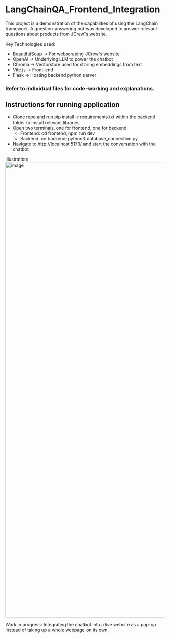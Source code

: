 # LangChainQA_Frontend_Integration

This project is a demonstration of the capabilities of using the LangChain framework. A question-answering bot was developed to answer relevant questions about products from JCrew's website. 

Key Technologies used:
- BeautifulSoup -> For webscraping JCrew's website
- OpenAI -> Underlying LLM to power the chatbot
- Chroma -> Vectorstore used for storing embeddings from text
- Vite.js -> Front-end
- Flask -> Hosting backend python server

### Refer to individual files for code-working and explanations.

## Instructions for running application
- Clone repo and run pip install -r requirements.txt within the backend folder to install relevant libraries
- Open two terminals, one for frontend, one for backend
  - Frontend: cd frontend; npm run dev
  - Backend: cd backend; python3 database_connection.py
- Navigate to http://localhost:5173/ and start the conversation with the chatbot

Illustration:
<img width="1440" alt="image" src="https://user-images.githubusercontent.com/29282668/235316099-cba1f6ee-be3f-419a-8a4b-1fb2d03959c1.png">

Work in progress:
Integrating the chatbot into a live website as a pop-up instead of taking up a whole webpage on its own.
